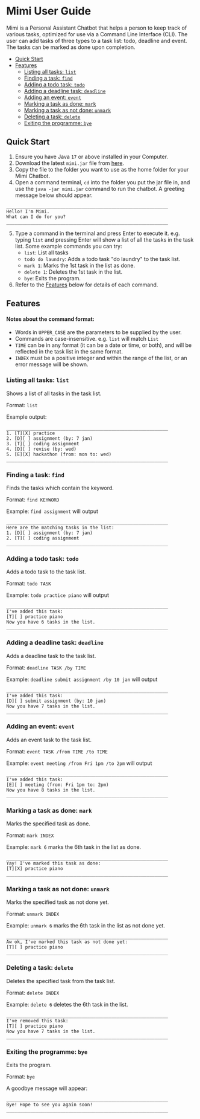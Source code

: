 # Mimi User Guide

Mimi is a Personal Assistant Chatbot that helps a person to keep track of various tasks, 
optimized for use via a Command Line Interface (CLI).
The user can add tasks of three types to a task list: todo, deadline and event.
The tasks can be marked as done upon completion.
- [Quick Start](https://limeiy1.github.io/ip/#quick-start)
- [Features](https://limeiy1.github.io/ip/#features)
  - [Listing all tasks: `list`](https://limeiy1.github.io/ip/#listing-all-tasks-list)
  - [Finding a task: `find`](https://limeiy1.github.io/ip/#finding-a-task-find)
  - [Adding a todo task: `todo`](https://limeiy1.github.io/ip/#adding-a-todo-task-todo)
  - [Adding a deadline task: `deadline`](https://limeiy1.github.io/ip/#adding-a-deadline-task-deadline)
  - [Adding an event: `event`](https://limeiy1.github.io/ip/#adding-an-event-event)
  - [Marking a task as done: `mark`](https://limeiy1.github.io/ip/#marking-a-task-as-done-mark)
  - [Marking a task as not done: `unmark`](https://limeiy1.github.io/ip/#marking-a-task-as-not-done-unmark)
  - [Deleting a task: `delete`](https://limeiy1.github.io/ip/#deleting-a-task-delete)
  - [Exiting the programme: `bye`](https://limeiy1.github.io/ip/#exiting-the-programme-bye)

## Quick Start

1. Ensure you have Java `17` or above installed in your Computer.
2. Download the latest `mimi.jar` file from [here]().
3. Copy the file to the folder you want to use as the home folder for your Mimi Chatbot.
4. Open a command terminal, `cd` into the folder you put the jar file in, and use the `java -jar mimi.jar` command to run the chatbot.
   A greeting message below should appear.
```
____________________________________________________________
Hello! I'm Mimi.
What can I do for you?
____________________________________________________________
```
5. Type a command in the terminal and press Enter to execute it. 
e.g. typing `list` and pressing Enter will show a list of all the tasks in the task list.
Some example commands you can try:
   - `list`: List all tasks
   - `todo do laundry`: Adds a todo task "do laundry" to the task list.
   - `mark 1`: Marks the 1st task in the list as done.
   - `delete 1`: Deletes the 1st task in the list.
   - `bye`: Exits the program.
6. Refer to the [Features](https://limeiy1.github.io/ip/#features) below for details of each command.


## Features
#### Notes about the command format:
- Words in `UPPER_CASE` are the parameters to be supplied by the user.
- Commands are case-insensitive. e.g. `list` will match `List`
- `TIME` can be in any format (it can be a date or time, or both), and will be reflected in the task list in the same format.
- `INDEX` must be a positive integer and within the range of the list, or an error message will be shown.

### Listing all tasks: `list`

Shows a list of all tasks in the task list.

Format: `list`

Example output:
```
____________________________________________________________
1. [T][X] practice
2. [D][ ] assignment (by: 7 jan)
3. [T][ ] coding assignment
4. [D][ ] revise (by: wed)
5. [E][X] hackathon (from: mon to: wed)
____________________________________________________________
```


### Finding a task: `find`

Finds the tasks which contain the keyword.

Format: `find KEYWORD`

Example: `find assignment` will output
```
____________________________________________________________
Here are the matching tasks in the list:
1. [D][ ] assignment (by: 7 jan)
2. [T][ ] coding assignment
____________________________________________________________
```


### Adding a todo task: `todo`

Adds a todo task to the task list.

Format: `todo TASK`

Example: `todo practice piano` will output
```
____________________________________________________________
I've added this task:
[T][ ] practice piano
Now you have 6 tasks in the list.
____________________________________________________________
```

### Adding a deadline task: `deadline`

Adds a deadline task to the task list.

Format: `deadline TASK /by TIME`

Example: `deadline submit assignment /by 10 jan` will output
```
____________________________________________________________
I've added this task:
[D][ ] submit assignment (by: 10 jan)
Now you have 7 tasks in the list.
____________________________________________________________
```


### Adding an event: `event`

Adds an event task to the task list.

Format: `event TASK /from TIME /to TIME`

Example: `event meeting /from Fri 1pm /to 2pm` will output
```
____________________________________________________________
I've added this task:
[E][ ] meeting (from: Fri 1pm to: 2pm)
Now you have 8 tasks in the list.
____________________________________________________________
```


### Marking a task as done: `mark`

Marks the specified task as done.

Format: `mark INDEX`

Example: `mark 6` marks the 6th task in the list as done.
```
____________________________________________________________
Yay! I've marked this task as done:
[T][X] practice piano
____________________________________________________________
```


### Marking a task as not done: `unmark`

Marks the specified task as not done yet.

Format: `unmark INDEX`

Example: `unmark 6` marks the 6th task in the list as not done yet.
```
____________________________________________________________
Aw ok, I've marked this task as not done yet:
[T][ ] practice piano
____________________________________________________________
```


### Deleting a task: `delete`

Deletes the specified task from the task list.

Format: `delete INDEX`

Example: `delete 6` deletes the 6th task in the list.
```
____________________________________________________________
I've removed this task:
[T][ ] practice piano
Now you have 7 tasks in the list.
____________________________________________________________
```


### Exiting the programme: `bye`

Exits the program.

Format: `bye`

A goodbye message will appear:
```
____________________________________________________________
Bye! Hope to see you again soon!
____________________________________________________________
```


